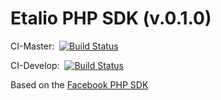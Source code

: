 # Etalio PHP SDK (v.0.1.0)
CI-Master: &nbsp;[![Build Status](https://magnum.travis-ci.com/Etalio/etalio-php-sdk.png?token=7mZw6eGcbeDyg5gfzRsZ&branch=master)](https://travis-ci.org/etalio/etalio-php-sdk)

CI-Develop: &nbsp;[![Build Status](https://magnum.travis-ci.com/Etalio/etalio-php-sdk.png?token=7mZw6eGcbeDyg5gfzRsZ&branch=develop)](https://travis-ci.org/etalio/etalio-php-sdk)

Based on the [Facebook PHP SDK](https://github.com/facebook/facebook-php-sdk)
